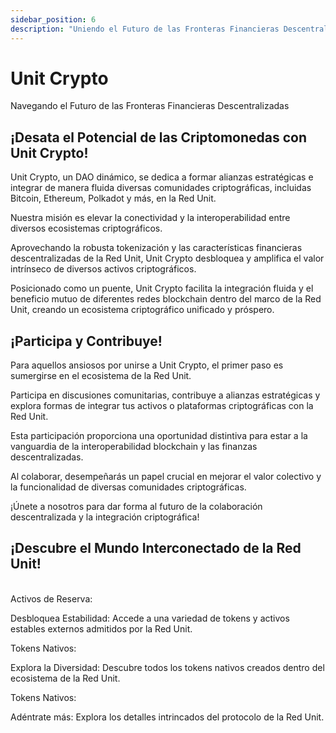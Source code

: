 ```yaml
---
sidebar_position: 6
description: "Uniendo el Futuro de las Fronteras Financieras Descentralizadas"
---
```


# Unit Crypto

Navegando el Futuro de las Fronteras Financieras Descentralizadas

## ¡Desata el Potencial de las Criptomonedas con Unit Crypto!

Unit Crypto, un DAO dinámico, se dedica a formar alianzas estratégicas e integrar de manera fluida diversas comunidades criptográficas, incluidas Bitcoin, Ethereum, Polkadot y más, en la Red Unit.

Nuestra misión es elevar la conectividad y la interoperabilidad entre diversos ecosistemas criptográficos.

Aprovechando la robusta tokenización y las características financieras descentralizadas de la Red Unit, Unit Crypto desbloquea y amplifica el valor intrínseco de diversos activos criptográficos.

Posicionado como un puente, Unit Crypto facilita la integración fluida y el beneficio mutuo de diferentes redes blockchain dentro del marco de la Red Unit, creando un ecosistema criptográfico unificado y próspero.

## ¡Participa y Contribuye!

Para aquellos ansiosos por unirse a Unit Crypto, el primer paso es sumergirse en el ecosistema de la Red Unit.

Participa en discusiones comunitarias, contribuye a alianzas estratégicas y explora formas de integrar tus activos o plataformas criptográficas con la Red Unit.

Esta participación proporciona una oportunidad distintiva para estar a la vanguardia de la interoperabilidad blockchain y las finanzas descentralizadas.

Al colaborar, desempeñarás un papel crucial en mejorar el valor colectivo y la funcionalidad de diversas comunidades criptográficas.

¡Únete a nosotros para dar forma al futuro de la colaboración descentralizada y la integración criptográfica!

## ¡Descubre el Mundo Interconectado de la Red Unit!

<br />

<div class="docs-grid-alt">
  <div class="docs-card-alt">
    <div class="docs-card-alt-header">
      <span>Activos de Reserva:</span>
    </div>
    <div class="docs-card-alt-description">
      <p>
        Desbloquea Estabilidad: Accede a una variedad de tokens y activos estables externos admitidos por la Red Unit.
      </p>
    </div>
  </div>
  <div class="docs-card-alt">
    <div class="docs-card-alt-header">
      <span>Tokens Nativos:</span>
    </div>
    <div class="docs-card-alt-description">
      <p>
        Explora la Diversidad: Descubre todos los tokens nativos creados dentro del ecosistema de la Red Unit.
      </p>
    </div>
  </div>
  <div class="docs-card-alt">
    <div class="docs-card-alt-header">
      <span>Tokens Nativos:</span>
    </div>
    <div class="docs-card-alt-description">
      <p>
        Adéntrate más: Explora los detalles intrincados del protocolo de la Red Unit.
      </p>
    </div>
  </div>
</div>
